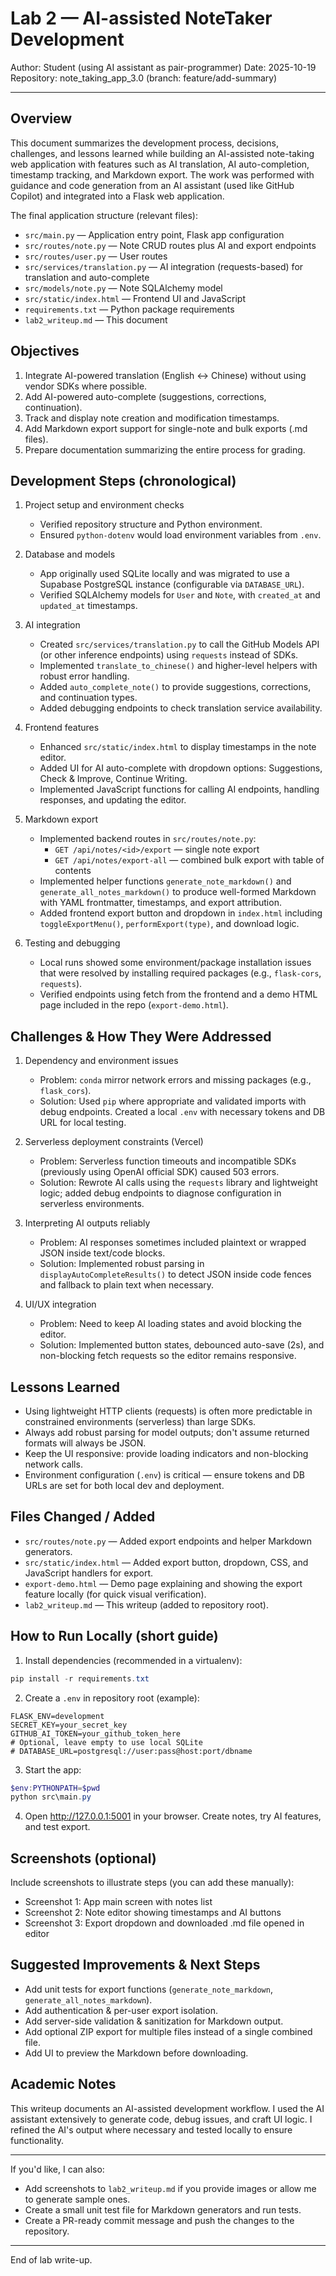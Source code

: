 # Lab 2 — AI-assisted NoteTaker Development

Author: Student (using AI assistant as pair-programmer)
Date: 2025-10-19
Repository: note_taking_app_3.0 (branch: feature/add-summary)

---

## Overview

This document summarizes the development process, decisions, challenges, and lessons learned while building an AI-assisted note-taking web application with features such as AI translation, AI auto-completion, timestamp tracking, and Markdown export. The work was performed with guidance and code generation from an AI assistant (used like GitHub Copilot) and integrated into a Flask web application.

The final application structure (relevant files):

- `src/main.py` — Application entry point, Flask app configuration
- `src/routes/note.py` — Note CRUD routes plus AI and export endpoints
- `src/routes/user.py` — User routes
- `src/services/translation.py` — AI integration (requests-based) for translation and auto-complete
- `src/models/note.py` — Note SQLAlchemy model
- `src/static/index.html` — Frontend UI and JavaScript
- `requirements.txt` — Python package requirements
- `lab2_writeup.md` — This document


## Objectives

1. Integrate AI-powered translation (English ↔ Chinese) without using vendor SDKs where possible.
2. Add AI-powered auto-complete (suggestions, corrections, continuation).
3. Track and display note creation and modification timestamps.
4. Add Markdown export support for single-note and bulk exports (.md files).
5. Prepare documentation summarizing the entire process for grading.


## Development Steps (chronological)

1. Project setup and environment checks
   - Verified repository structure and Python environment.
   - Ensured `python-dotenv` would load environment variables from `.env`.

2. Database and models
   - App originally used SQLite locally and was migrated to use a Supabase PostgreSQL instance (configurable via `DATABASE_URL`).
   - Verified SQLAlchemy models for `User` and `Note`, with `created_at` and `updated_at` timestamps.

3. AI integration
   - Created `src/services/translation.py` to call the GitHub Models API (or other inference endpoints) using `requests` instead of SDKs.
   - Implemented `translate_to_chinese()` and higher-level helpers with robust error handling.
   - Added `auto_complete_note()` to provide suggestions, corrections, and continuation types.
   - Added debugging endpoints to check translation service availability.

4. Frontend features
   - Enhanced `src/static/index.html` to display timestamps in the note editor.
   - Added UI for AI auto-complete with dropdown options: Suggestions, Check & Improve, Continue Writing.
   - Implemented JavaScript functions for calling AI endpoints, handling responses, and updating the editor.

5. Markdown export
   - Implemented backend routes in `src/routes/note.py`:
     - `GET /api/notes/<id>/export` — single note export
     - `GET /api/notes/export-all` — combined bulk export with table of contents
   - Implemented helper functions `generate_note_markdown()` and `generate_all_notes_markdown()` to produce well-formed Markdown with YAML frontmatter, timestamps, and export attribution.
   - Added frontend export button and dropdown in `index.html` including `toggleExportMenu()`, `performExport(type)`, and download logic.

6. Testing and debugging
   - Local runs showed some environment/package installation issues that were resolved by installing required packages (e.g., `flask-cors`, `requests`).
   - Verified endpoints using fetch from the frontend and a demo HTML page included in the repo (`export-demo.html`).


## Challenges & How They Were Addressed

1. Dependency and environment issues
   - Problem: `conda` mirror network errors and missing packages (e.g., `flask_cors`).
   - Solution: Used `pip` where appropriate and validated imports with debug endpoints. Created a local `.env` with necessary tokens and DB URL for local testing.

2. Serverless deployment constraints (Vercel)
   - Problem: Serverless function timeouts and incompatible SDKs (previously using OpenAI official SDK) caused 503 errors.
   - Solution: Rewrote AI calls using the `requests` library and lightweight logic; added debug endpoints to diagnose configuration in serverless environments.

3. Interpreting AI outputs reliably
   - Problem: AI responses sometimes included plaintext or wrapped JSON inside text/code blocks.
   - Solution: Implemented robust parsing in `displayAutoCompleteResults()` to detect JSON inside code fences and fallback to plain text when necessary.

4. UI/UX integration
   - Problem: Need to keep AI loading states and avoid blocking the editor.
   - Solution: Implemented button states, debounced auto-save (2s), and non-blocking fetch requests so the editor remains responsive.


## Lessons Learned

- Using lightweight HTTP clients (requests) is often more predictable in constrained environments (serverless) than large SDKs.
- Always add robust parsing for model outputs; don't assume returned formats will always be JSON.
- Keep the UI responsive: provide loading indicators and non-blocking network calls.
- Environment configuration (`.env`) is critical — ensure tokens and DB URLs are set for both local dev and deployment.


## Files Changed / Added

- `src/routes/note.py` — Added export endpoints and helper Markdown generators.
- `src/static/index.html` — Added export button, dropdown, CSS, and JavaScript handlers for export.
- `export-demo.html` — Demo page explaining and showing the export feature locally (for quick visual verification).
- `lab2_writeup.md` — This writeup (added to repository root).


## How to Run Locally (short guide)

1. Install dependencies (recommended in a virtualenv):

```powershell
pip install -r requirements.txt
```

2. Create a `.env` in repository root (example):

```
FLASK_ENV=development
SECRET_KEY=your_secret_key
GITHUB_AI_TOKEN=your_github_token_here
# Optional, leave empty to use local SQLite
# DATABASE_URL=postgresql://user:pass@host:port/dbname
```

3. Start the app:

```powershell
$env:PYTHONPATH=$pwd
python src\main.py
```

4. Open http://127.0.0.1:5001 in your browser. Create notes, try AI features, and test export.


## Screenshots (optional)

Include screenshots to illustrate steps (you can add these manually):

- Screenshot 1: App main screen with notes list
- Screenshot 2: Note editor showing timestamps and AI buttons
- Screenshot 3: Export dropdown and downloaded .md file opened in editor


## Suggested Improvements & Next Steps

- Add unit tests for export functions (`generate_note_markdown`, `generate_all_notes_markdown`).
- Add authentication & per-user export isolation.
- Add server-side validation & sanitization for Markdown output.
- Add optional ZIP export for multiple files instead of a single combined file.
- Add UI to preview the Markdown before downloading.


## Academic Notes

This writeup documents an AI-assisted development workflow. I used the AI assistant extensively to generate code, debug issues, and craft UI logic. I refined the AI's output where necessary and tested locally to ensure functionality.


---

If you'd like, I can also:
- Add screenshots to `lab2_writeup.md` if you provide images or allow me to generate sample ones.
- Create a small unit test file for Markdown generators and run tests.
- Create a PR-ready commit message and push the changes to the repository.


---

End of lab write-up.
